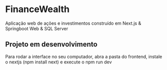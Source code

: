 # FinanceWealth
Aplicação web de ações e investimentos construído em Next.js &amp; Springboot Web &amp; SQL Server

<div class="warning">
  <h2>Projeto em desenvolvimento</h2>
  <p>Para rodar a interface no seu computador, abra a pasta do frontend, instale o nextjs (npm install next) e execute o npm run dev</p>
</div>
